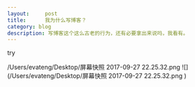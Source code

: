 ```yaml
---
layout:     post
title:      我为什么写博客？
category: blog
description: 写博客这个这么古老的行为，还有必要拿出来说吗，我看有。
---
```


try


/Users/evateng/Desktop/屏幕快照 2017-09-27 22.25.32.png
![](/Users/evateng/Desktop/屏幕快照 2017-09-27 22.25.32.png
)


